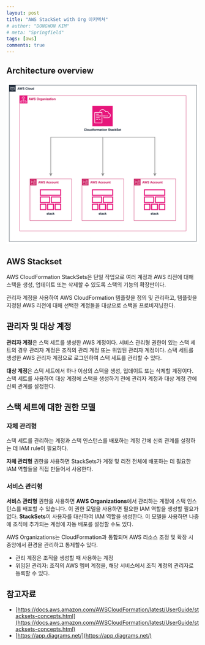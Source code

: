 ```yaml
---
layout: post
title: "AWS StackSet with Org 아키텍쳐"
# author: "DONGWON KIM"
# meta: "Springfield"
tags: [aws]
comments: true
---
```


## Architecture overview
![Image Alt 텍스트](/imgs/aws-stackset-arch.png)

## AWS Stackset

AWS CloudFormation StackSets은 단일 작업으로 여러 계정과 AWS 리전에 대해 스택을 생성, 업데이트 또는 삭제할 수 있도록 스택의 기능의 확장판이다. 

관리자 계정을 사용하여 AWS CloudFormation 템플릿을 정의 및 관리하고, 템플릿을 지정된 AWS 리전에 대해 선택한 계정들을 대상으로 스택을 프로비저닝한다.

## **관리자 및 대상 계정**

**관리자 계정**은 스택 세트를 생성한 AWS 계정이다. 서비스 관리형 권한이 있는 스택 세트의 경우 관리자 계정은 조직의 관리 계정 또는 위임된 관리자 계정이다. 스택 세트를 생성한 AWS 관리자 계정으로 로그인하여 스택 세트를 관리할 수 있다.

**대상 계정**은 스택 세트에서 하나 이상의 스택을 생성, 업데이트 또는 삭제할 계정이다. 스택 세트를 사용하여 대상 계정에 스택을 생성하기 전에 관리자 계정과 대상 계정 간에 신뢰 관계를 설정한다.

## **스택 세트에 대한 권한 모델**

### 자체 관리형

스택 세트를 관리하는 계정과 스택 인스턴스를 배포하는 계정 간에 신뢰 관계를 설정하는 데 IAM rule이 필요하다. 

**자체 관리형** 권한을 사용하면 StackSets가 계정 및 리전 전체에 배포하는 데 필요한 IAM 역할들을 직접 만들어서 사용한다.

### 서비스 관리형

**서비스 관리형** 권한을 사용하면 **AWS Organizations**에서 관리하는 계정에 스택 인스턴스를 배포할 수 있습니다. 이 권한 모델을 사용하면 필요한 IAM 역할을 생성할 필요가 없다. **StackSets**이 사용자를 대신하여 IAM 역할을 생성한다. 이 모델을 사용하면 나중에 조직에 추가되는 계정에 자동 배포를 설정할 수도 있다.

AWS Organizations는 CloudFormation과 통합되며 AWS 리소스 조정 및 확장 시 중앙에서 환경을 관리하고 통제할수 있다.

- 관리 계정은 조직을 생성할 때 사용하는 계정
- 위임된 관리자: 조직의 AWS 멤버 계정을, 해당 서비스에서 조직 계정의 관리자로 등록할 수 있다.

## 참고자료
- [https://docs.aws.amazon.com/AWSCloudFormation/latest/UserGuide/stacksets-concepts.html](https://docs.aws.amazon.com/AWSCloudFormation/latest/UserGuide/stacksets-concepts.html)
- [https://app.diagrams.net/](https://app.diagrams.net/)
